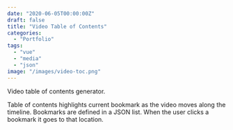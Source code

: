 ```yaml
---
date: "2020-06-05T00:00:00Z"
draft: false
title: "Video Table of Contents"
categories:
  - "Portfolio"
tags:
  - "vue"
  - "media"
  - "json"
image: "/images/video-toc.png"
---
```


Video table of contents generator.

<!--more-->

Table of contents highlights current bookmark as the video moves along the timeline. Bookmarks are defined in a JSON list. When the user clicks a bookmark it goes to that location.
